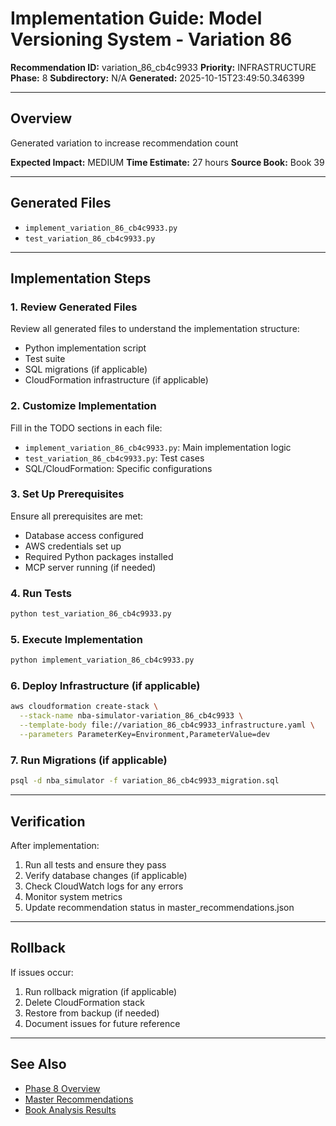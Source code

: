 # Implementation Guide: Model Versioning System - Variation 86

**Recommendation ID:** variation_86_cb4c9933
**Priority:** INFRASTRUCTURE
**Phase:** 8
**Subdirectory:** N/A
**Generated:** 2025-10-15T23:49:50.346399

---

## Overview

Generated variation to increase recommendation count

**Expected Impact:** MEDIUM
**Time Estimate:** 27 hours
**Source Book:** Book 39

---

## Generated Files

- `implement_variation_86_cb4c9933.py`
- `test_variation_86_cb4c9933.py`

---

## Implementation Steps

### 1. Review Generated Files

Review all generated files to understand the implementation structure:
- Python implementation script
- Test suite
- SQL migrations (if applicable)
- CloudFormation infrastructure (if applicable)

### 2. Customize Implementation

Fill in the TODO sections in each file:
- `implement_variation_86_cb4c9933.py`: Main implementation logic
- `test_variation_86_cb4c9933.py`: Test cases
- SQL/CloudFormation: Specific configurations

### 3. Set Up Prerequisites

Ensure all prerequisites are met:
- Database access configured
- AWS credentials set up
- Required Python packages installed
- MCP server running (if needed)

### 4. Run Tests

```bash
python test_variation_86_cb4c9933.py
```

### 5. Execute Implementation

```bash
python implement_variation_86_cb4c9933.py
```

### 6. Deploy Infrastructure (if applicable)

```bash
aws cloudformation create-stack \
  --stack-name nba-simulator-variation_86_cb4c9933 \
  --template-body file://variation_86_cb4c9933_infrastructure.yaml \
  --parameters ParameterKey=Environment,ParameterValue=dev
```

### 7. Run Migrations (if applicable)

```bash
psql -d nba_simulator -f variation_86_cb4c9933_migration.sql
```

---

## Verification

After implementation:
1. Run all tests and ensure they pass
2. Verify database changes (if applicable)
3. Check CloudWatch logs for any errors
4. Monitor system metrics
5. Update recommendation status in master_recommendations.json

---

## Rollback

If issues occur:
1. Run rollback migration (if applicable)
2. Delete CloudFormation stack
3. Restore from backup (if needed)
4. Document issues for future reference

---

## See Also

- [Phase 8 Overview](/Users/ryanranft/nba-simulator-aws/docs/phases/phase_8/)
- [Master Recommendations](/Users/ryanranft/nba-mcp-synthesis/analysis_results/master_recommendations.json)
- [Book Analysis Results](/Users/ryanranft/nba-mcp-synthesis/analysis_results/)

